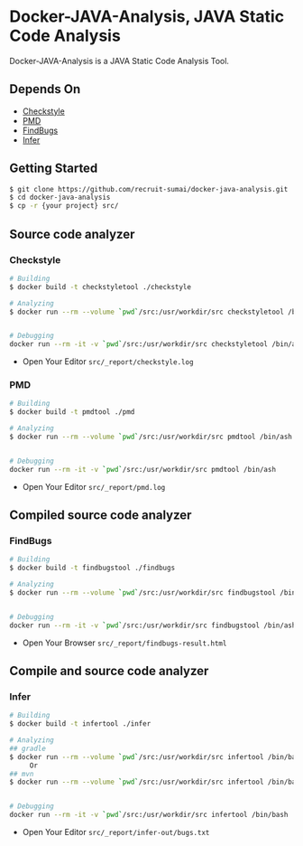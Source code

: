 # Docker-JAVA-Analysis, JAVA Static Code Analysis

Docker-JAVA-Analysis is a JAVA Static Code Analysis Tool.

## Depends On

- [Checkstyle](http://checkstyle.sourceforge.net/)
- [PMD](https://github.com/pmd/pmd)
- [FindBugs](http://findbugs.sourceforge.net/)
- [Infer](https://github.com/facebook/infer)

## Getting Started

```bash
$ git clone https://github.com/recruit-sumai/docker-java-analysis.git
$ cd docker-java-analysis
$ cp -r {your project} src/
```

## Source code analyzer
### Checkstyle

```bash
# Building
$ docker build -t checkstyletool ./checkstyle

# Analyzing
$ docker run --rm --volume `pwd`/src:/usr/workdir/src checkstyletool /bin/ash -c 'java -jar ../checkstyle.jar -c /google_checks.xml -o _report/checkstyle.log ./{your project src}'


# Debugging
docker run --rm -it -v `pwd`/src:/usr/workdir/src checkstyletool /bin/ash
```

* Open Your Editor `src/_report/checkstyle.log`

### PMD

```bash
# Building
$ docker build -t pmdtool ./pmd

# Analyzing
$ docker run --rm --volume `pwd`/src:/usr/workdir/src pmdtool /bin/ash -c '../pmd-bin/bin/run.sh pmd -d ./{your project src} -f text -R java-basic,java-design > _report/pmd.log'


# Debugging
docker run --rm -it -v `pwd`/src:/usr/workdir/src pmdtool /bin/ash
```

* Open Your Editor `src/_report/pmd.log`


## Compiled source code analyzer
### FindBugs

```bash
# Building
$ docker build -t findbugstool ./findbugs

# Analyzing
$ docker run --rm --volume `pwd`/src:/usr/workdir/src findbugstool /bin/ash -c 'find ./{your project} -name "*.class" -type f | xargs java -jar ../findbugs/lib/findbugs.jar -textui -effort:max -low -html > _report/findbugs-result.html'


# Debugging
docker run --rm -it -v `pwd`/src:/usr/workdir/src findbugstool /bin/ash
```

* Open Your Browser `src/_report/findbugs-result.html`


## Compile and source code analyzer
### Infer

```bash
# Building
$ docker build -t infertool ./infer

# Analyzing
## gradle
$ docker run --rm --volume `pwd`/src:/usr/workdir/src infertool /bin/bash -c 'cd ./{your project};infer -o /usr/workdir/src/_report/infer-out -- gradle clean build'
     Or
## mvn
$ docker run --rm --volume `pwd`/src:/usr/workdir/src infertool /bin/bash -c 'cd ./{your project};infer -o /usr/workdir/src/_report/infer-out -- mvn compile'


# Debugging
docker run --rm -it -v `pwd`/src:/usr/workdir/src infertool /bin/bash
```

* Open Your Editor `src/_report/infer-out/bugs.txt`
